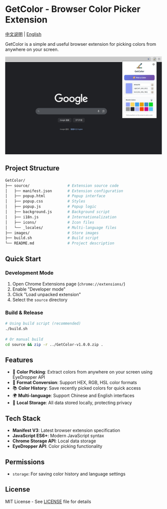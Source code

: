 # GetColor - Browser Color Picker Extension

[中文说明](./README_zh.md) | [English](./README.md)

GetColor is a simple and useful browser extension for picking colors from anywhere on your screen.

![](./images/getcolor-main-ui-v100-03.png)

## Project Structure

```bash
GetColor/
├── source/                 # Extension source code
│   ├── manifest.json       # Extension configuration
│   ├── popup.html          # Popup interface
│   ├── popup.css           # Styles
│   ├── popup.js            # Popup logic
│   ├── background.js       # Background script
│   ├── i18n.js             # Internationalization
│   ├── icons/              # Icon files
│   └── _locales/           # Multi-language files
├── images/                 # Store images
├── build.sh                # Build script
└── README.md               # Project description
```

## Quick Start

### Development Mode
1. Open Chrome Extensions page (`chrome://extensions/`)
2. Enable "Developer mode"
3. Click "Load unpacked extension"
4. Select the `source` directory

### Build & Release
```bash
# Using build script (recommended)
./build.sh

# Or manual build
cd source && zip -r ../GetColor-v1.0.0.zip .
```

## Features

- 🎨 **Color Picking**: Extract colors from anywhere on your screen using EyeDropper API
- 🔄 **Format Conversion**: Support HEX, RGB, HSL color formats
- 📚 **Color History**: Save recently picked colors for quick access
- 🌍 **Multi-language**: Support Chinese and English interfaces
- 💾 **Local Storage**: All data stored locally, protecting privacy

## Tech Stack

- **Manifest V3**: Latest browser extension specification
- **JavaScript ES6+**: Modern JavaScript syntax
- **Chrome Storage API**: Local data storage
- **EyeDropper API**: Color picking functionality

## Permissions

- `storage`: For saving color history and language settings

## License

MIT License - See [LICENSE](./LICENSE) file for details